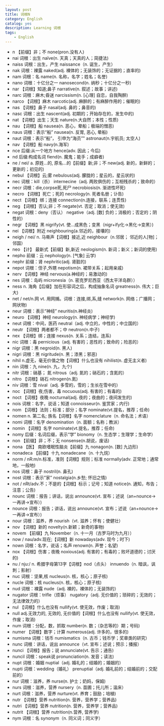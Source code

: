 ```yaml
---
layout: post
title: 词根N
category: English
catalog: yes
description: Learning 词根
tags:
    - English
---
```

* n   【前缀】非；不 none(pron.没有人)
* nai 词根：出生   naïve(n. 天真；天真的人；简捷法)
* naiss   词根：出生，产生    naissance（n. 诞生，产生）
* nak 词根：裸露   naked(adj. 裸体的；无装饰的；无证据的；直率的)
* nam 词根：名    name(n. 名称，名字；姓名；名誉)
* nano    词根：十亿分之一    nanosecond(n. 纳秒；十亿分之一秒)
* nar 【词根】知道;鼻子   narrative(n. 叙述；故事；讲述)
* narc    词根：麻木;昏迷    narcissism(n. [心理] 自恋，自我陶醉)
* narco   【词根】麻木  narcotic(adj. 麻醉的；有麻醉作用的；催眠的)
* nas 【词根】鼻子  nasal(adj. 鼻的；鼻音的)
* nasc    词根：出生   nascent(adj. 初期的；开始存在的，发生中的)
* nat 【词根】出生；天生   nature(n.大自然；本性；性质)
* nau 【词根】船   nausea(n. 恶心，晕船；极端的憎恶)
* naus    词根：表示“船”    nausea(n. 反胃, 恶心, 晕船)
* naut    词根：表示“船”， 引申为“海员”"  astronaut(n.宇航员; 太空人)
* nav 【词根】船   navy(n.海军)
* nce 后缀:从一个地方    hence(adv. 因此；今后)
* nd  后缀:构成名词 fiend(n. 魔鬼；能手；成癖者)
* ne  / nei/ a. 原姓...的, 原名...的【前缀】新;非；不   new(adj. 新的，新鲜的；更新的；初见的)
* nebul   【词根】云;雾 nebulous(adj. 朦胧的；星云的，星云状的)
* nec 词根：kill（杀）  internecine（adj. 两败俱伤的；互相残杀的；致命的）
* necr    词根：die,corpse死,死尸   necrobiosis(n. 渐进性坏死)
* necro   【词根】死亡；死的   necrology(n. 死者名册；讣告)
* nect    【词根】绑；连接    connection(n.连接，联系；连贯性)
* neg 【词根】否认;非；不  negate(vt. 否定；取消；使无效)
* negat   词根：deny（否认） negative（adj. [数] 负的；消极的；否定的；阴性的）
* negr    【词根】黑   nigrify(vt. 使…成黑色；变黑（nigr+ify化→黑化→变黑）)
* nei 【词根】附近  neighbouring(a.邻近的，接壤的)
* neigh   / nei/ n. 马嘶声【词根】接近,近   neighbour（n.邻居； 邻近的人[物]； 邻国）
* neo 【计】 最新式【前缀】新,新近 neologism(n. 新词；新义；新词的使用)
* nepho   前缀：云    nephology(n. [气象] 云学)
* nephr   前缀：肾    nephritic(adj. 肾脏的)
* nepot   词根：侄子,外甥    nepotism(n. 裙带关系；起用亲戚)
* nerv    【词根】神经  nervous(a.神经的；易激动的)
* nes 词根：岛屿   micronesia（n. 密克罗尼西亚（西太平洋岛群））
* ness    n. 海角【后缀】加在形容词之后，构成抽象名词 greatness(n. 伟大；巨大)
* net / net/n.网  vt. 用网捕。词根：连接,绑,系,缝  network(n. 网络；广播网；网状物)
* neur    词根：表示“神经”   neuritis(n.神经炎)
* neuro   【词根】神经  neurology(n. 神经病学；神经学)
* neut    词根：中间，医药    neutral（adj. 中立的，中性的；中立国的）
* neutr   【词根】两者都不；中  neutron(n.中子)
* nex 【词根】绑；连接    nexus(n. 关系；连结，连系)
* nic 词根：毒    pernicious（adj. 有害的；恶性的；致命的；险恶的）
* nigr    词根：黑    negroid(n.  黑人)
* nigri   词根：黑    nigritude(n. 黑；漆黑；邪恶)
* nihil   n.虚无，毫无价值之物【词根】什么也没有    nihilist(n. 虚无主义者)
* nin 词根：九    nine(n. 九，九个)
* nitr    词根：硝基； 氮    nitrous（adj. 氮的；硝石的；含氮的）
* nitro   【词根】硝石  nitrogen(n.氮)
* niv 词根：雪    nival（adj. 多雪的，雪的；生长在雪中的）
* noc 【词根】夜;伤害，毒  nocuous(adj. 有害的；有毒的)
* noct    【词根】夜晚  nocturnal(adj. 夜的；夜曲的；夜间发生的)
* nois    词根：名字，说话；知道 connoisseur(n. 鉴赏家；内行)
* nom 【词根】法则；标准；部分；名字 nominate(vt.提名，推荐；任命)
* nomen   n.  第二名; 族名【词根】名字   nomenclature（n. 命名法；术语）
* nomi    词根：名字   denomination（n. 面额；名称；教派）
* nomin   【词根】名字  nominate(vt.提名，推荐；任命)
* nomy    后缀：名词后缀，表示“学”   bionomy（n. 生态学；生理学；生命学）
* non 【前缀】非；不；无   nonsense(n.胡说，废话)
* nona    【医】 南欧嗜眠性脑炎【前缀】九    nonagon(n. [数] 九边形)
* nonadeca    【前缀】十九  nonadecane（n. 十九烷）
* norm    / nR:m/n.标准，准则【词根】规则；标准 normally(adv. 正常地；通常地，一般地)
* nos 词根：鼻子   nostril(n. 鼻孔)
* nost    词根：表示”家”    nostalgia(n.乡愁; 怀旧之情)
* not / nRt/adv.不；不是的【词根】标示；记号；知道 notice(n. 通知，布告；注意；公告)
* nounc   词根：报告；讲话，说出 announce(vt. 宣布；述说（an+nounce→一再讲→宣布）)
* nounce  词根：报告；讲话，说出 announce(vt. 宣布；述说（an+nounce→一再讲→宣布）)
* nour    词根：滋养，养 nourish（vt. 滋养；怀有；使健壮）
* nov 【词根】新的  novelty(n.新颖；新奇的事物)
* novem   【前缀】九   November（n. 十一月（古罗马时为九月））
* now / nau/adv.现在;【词根】新  nowadays(adv. 现今；时下)
* nown    词根：名字，说话；名声 renown(n. 声誉；名望)
* nox 【词根】伤害；夜晚   noxious(adj. 有害的；有毒的；败坏道德的；讨厌的)
* nu  / nju:/ n. 希腊字母第13字【词根】nod（点头）  innuendo（n. 暗讽，讽刺；影射）
* nuc 词根：坚果,核 nucleus(n. 核，核心；原子核)
* nucle   词根：核    nucleus(n. 核，核心；原子核)
* nud 词根：裸露   nude（adj. 裸的，裸体的；无装饰的）
* nugator 词根：trifle（烦事）   nugatory（adj. 无价值的；琐碎的；无效的；无法律效力的）
* nul 【词根】什么也没有   nullify(vt. 使无效，作废；取消)
* null    adj.无效力的, 无效的, 无价值的【词根】什么也没有    nullify(vt. 使无效，作废；取消)
* num 词根：分配，数，抓取  number(n. 数；（杂志等的）期；号码)
* numer   【词根】数字；计算   numerous(adj. 许多的，很多的)
* numisma 词根：钱币   numismatics（n. 古币；钱币学；奖章类的研究）
* nunc    词根：讲话，说出    announce（vt. 宣布；述说；预示；播报）
* nunci   【词根】报告；说    annunciate(vt. 告示；通告)
* nuncil  词根：speak说   pronunciation(n. 发音；读法)
* nupt    词根：婚姻   nuptial（adj. 婚礼的；结婚的；婚姻的）
* nupti   词根：wedding（婚礼）  prenuptial（adj. 婚礼前的；结婚前的；交配前的）
* nur 词根：滋养，养 nurse(n. 护士；奶妈，保姆)
* nurs    词根：滋养，营养    nursery（n. 苗圃；托儿所；温床）
* nurt    词根：滋养，营养    nurture(vt. 养育；鼓励；培植)
* nutr    【词根】营养  nutrition(n. 营养，营养学；营养品)
* nutri   【词根】营养  nutrition(n. 营养，营养学；营养品)
* nutrit  【词根】营养  nutrition(n.营养, 营养学)
* nym 词根：名    synonym（n. 同义词；同义字）
